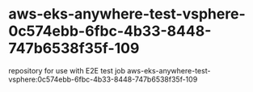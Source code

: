 # aws-eks-anywhere-test-vsphere-0c574ebb-6fbc-4b33-8448-747b6538f35f-109
repository for use with E2E test job aws-eks-anywhere-test-vsphere:0c574ebb-6fbc-4b33-8448-747b6538f35f-109
